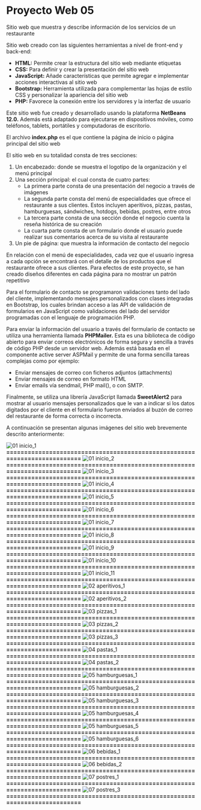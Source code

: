 # Proyecto Web 05
Sitio web que muestra y describe información de los servicios de un restaurante

Sitio web creado con las siguientes herramientas a nivel de front-end y back-end:

- **HTML:**	Permite crear la estructura del sitio web mediante etiquetas
- **CSS:**	Para definir y crear la presentación del sitio web
- **JavaScript:**	Añade características que permite agregar e implementar acciones interactivas al sitio web
- **Bootstrap:**	Herramienta utilizada para complementar las hojas de estilo CSS y personalizar la apariencia del sitio web
- **PHP:**	Favorece la conexión entre los servidores y la interfaz de usuario

Este sitio web fue creado y desarrollado usando la plataforma **NetBeans 12.0.** Además está adaptado para ejecutarse en dispositivos móviles, como teléfonos, tablets, portátiles y computadoras de escritorio.

El archivo **index.php** es el que contiene la página de inicio o página principal del sitio web

El sitio web en su totalidad consta de tres secciones: 
1. Un encabezado: donde se muestra el logotipo de la organización y el menú principal
2. Una sección principal: el cual consta de cuatro partes:
   - La primera parte consta de una presentación del negocio a través de imágenes
   - La segunda parte consta del menú de especialidades que ofrece el restaurante a sus clientes. Estos incluyen aperitivos, pizzas, pastas, hamburguesas, sándwiches, hotdogs, bebidas, postres, entre otros
   - La tercera parte consta de una sección donde el negocio cuenta la reseña histórica de su creación
   - La cuarta parte consta de un formulario donde el usuario puede realizar sus comentarios acerca de su visita al restaurante
3. Un pie de página: que muestra la información de contacto del negocio

En relación con el menú de especialidades, cada vez que el usuario ingresa a cada opción se encontrará con el detalle de los productos que el restaurante ofrece a sus clientes. Para efectos de este proyecto, se han creado diseños diferentes en cada página para no mostrar un patrón repetitivo

Para el formulario de contacto se programaron validaciones tanto del lado del cliente, implementando mensajes personalizados con clases integradas en Bootstrap, los cuales brindan acceso a las API de validación de formularios en JavaScript como validaciones del lado del servidor programadas con el lenguaje de programación PHP.

Para enviar la información del usuario a través del formulario de contacto se utiliza una herramienta llamada **PHPMailer.** Esta es una biblioteca de código abierto para enviar correos electrónicos de forma segura y sencilla a través de código PHP desde un servidor web. Además está basada en el componente active server ASPMail y permite de una forma sencilla tareas complejas como por ejemplo:
- Enviar mensajes de correo con ficheros adjuntos (attachments) 
- Enviar mensajes de correo en formato HTML 
- Enviar emails vía sendmail, PHP mail(), o con SMTP.

Finalmente, se utiliza una librería JavaScript llamada **SweetAlert2** para mostrar al usuario mensajes personalizados que le van a indicar si los datos digitados por el cliente en el formulario fueron enviados al buzón de correo del restaurante de forma correcta o incorrecta.

A continuación se presentan algunas imágenes del sitio web brevemente descrito anteriormente:

![01  inicio_1](https://github.com/misproyectosweb/proyecto-web-05/assets/98922137/f3f3f14f-1085-427e-a8b0-3c3abc41c83e)
**==========================================================================**
![01  inicio_2](https://github.com/misproyectosweb/proyecto-web-05/assets/98922137/ff499f82-170d-4a4c-90b5-bf856e5a674a)
**==========================================================================**
![01  inicio_3](https://github.com/misproyectosweb/proyecto-web-05/assets/98922137/d7350467-e995-4f98-ab83-af0e603c6c39)
**==========================================================================**
![01  inicio_4](https://github.com/misproyectosweb/proyecto-web-05/assets/98922137/4dc002de-1fb2-417d-b184-d9678525c09b)
**==========================================================================**
![01  inicio_5](https://github.com/misproyectosweb/proyecto-web-05/assets/98922137/d3c3f19c-b94f-40eb-ab2d-9e344befdb00)
**==========================================================================**
![01  inicio_6](https://github.com/misproyectosweb/proyecto-web-05/assets/98922137/caa7210b-70a1-4673-832f-4944b1336099)
**==========================================================================**
![01  inicio_7](https://github.com/misproyectosweb/proyecto-web-05/assets/98922137/9a80198c-0326-4c06-a32d-723e59a2f0fa)
**==========================================================================**
![01  inicio_8](https://github.com/misproyectosweb/proyecto-web-05/assets/98922137/9ae7db0f-f4af-4452-98ba-d00613286e0f)
**==========================================================================**
![01  inicio_9](https://github.com/misproyectosweb/proyecto-web-05/assets/98922137/4474079d-19f2-4399-97b3-ffd292f9e064)
**==========================================================================**
![01  inicio_10](https://github.com/misproyectosweb/proyecto-web-05/assets/98922137/4acb60e9-89ad-42b6-9a27-5e34ff440b7c)
**==========================================================================**
![01  inicio_11](https://github.com/misproyectosweb/proyecto-web-05/assets/98922137/1c692399-fe98-4f6d-aa8e-5b69cc3acf8d)
**==========================================================================**
![02  aperitivos_1](https://github.com/misproyectosweb/proyecto-web-05/assets/98922137/ac5d2505-6dbf-4a49-ba46-0af5e621c855)
**==========================================================================**
![02  aperitivos_2](https://github.com/misproyectosweb/proyecto-web-05/assets/98922137/4dfedfd7-4aa1-4f81-9f64-3c253c7cbe08)
**==========================================================================**
![03  pizzas_1](https://github.com/misproyectosweb/proyecto-web-05/assets/98922137/58b9ed02-dc2e-4c27-b786-6d4012088f9b)
**==========================================================================**
![03  pizzas_2](https://github.com/misproyectosweb/proyecto-web-05/assets/98922137/25bf4262-b03d-42e7-8385-650cdff99ff2)
**==========================================================================**
![03  pizzas_3](https://github.com/misproyectosweb/proyecto-web-05/assets/98922137/53deff93-c028-4755-97c8-be31e5cbfbed)
**==========================================================================**
![04  pastas_1](https://github.com/misproyectosweb/proyecto-web-05/assets/98922137/83870b31-7799-4144-8b86-80907543663c)
**==========================================================================**
![04  pastas_2](https://github.com/misproyectosweb/proyecto-web-05/assets/98922137/bfcc58dc-fce1-4612-9c41-e21291a5d25f)
**==========================================================================**
![05  hamburguesas_1](https://github.com/misproyectosweb/proyecto-web-05/assets/98922137/4df3980d-e7dc-4391-9cbc-227ee50c879a)
**==========================================================================**
![05  hamburguesas_2](https://github.com/misproyectosweb/proyecto-web-05/assets/98922137/3267b506-0187-4f9a-8781-c128680c43dc)
**==========================================================================**
![05  hamburguesas_3](https://github.com/misproyectosweb/proyecto-web-05/assets/98922137/0225cb91-66ff-49dc-98e6-5fe81b419fa1)
**==========================================================================**
![05  hamburguesas_4](https://github.com/misproyectosweb/proyecto-web-05/assets/98922137/211387c8-5062-4cc5-becf-af3b5cac24ac)
**==========================================================================**
![05  hamburguesas_5](https://github.com/misproyectosweb/proyecto-web-05/assets/98922137/1fa7ab47-604a-4eac-8702-033a706bff80)
**==========================================================================**
![05  hamburguesas_6](https://github.com/misproyectosweb/proyecto-web-05/assets/98922137/67d7b798-d411-45d0-a787-5cbbfe7b3313)
**==========================================================================**
![06  bebidas_1](https://github.com/misproyectosweb/proyecto-web-05/assets/98922137/9e46a6d7-01a6-4c1e-a9a3-2d4d618dc7ab)
**==========================================================================**
![06  bebidas_2](https://github.com/misproyectosweb/proyecto-web-05/assets/98922137/fea6ef9b-789d-46d7-9a5d-bf403b47a77c)
**==========================================================================**
![07  postres_1](https://github.com/misproyectosweb/proyecto-web-05/assets/98922137/260cab84-e1a9-4db1-8c9e-79f8645f89ae)
**==========================================================================**
![07  postres_3](https://github.com/misproyectosweb/proyecto-web-05/assets/98922137/d7fd5ae4-f759-403e-af0d-8b0bfaf50b6a)
**==========================================================================**
